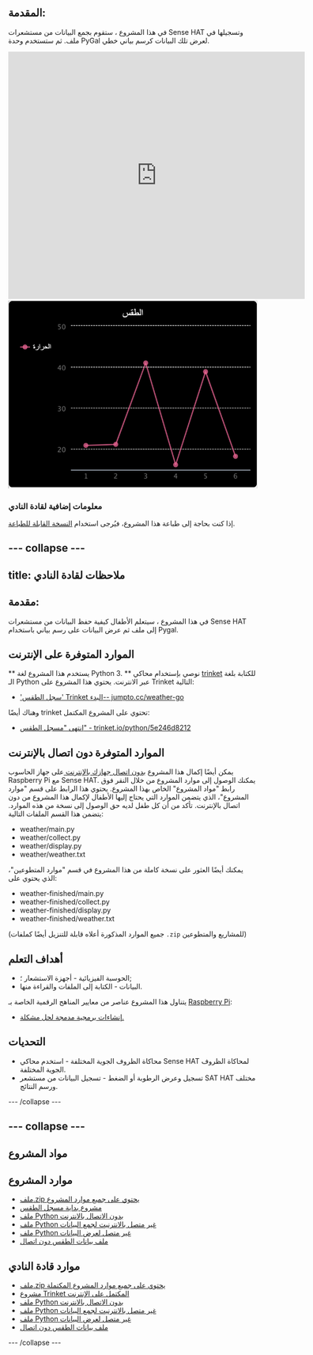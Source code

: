## المقدمة:

في هذا المشروع ، ستقوم بجمع البيانات من مستشعرات Sense HAT وتسجيلها في ملف. ثم ستستخدم وحدة PyGal لعرض تلك البيانات كرسم بياني خطي.

<div class="trinket">
  <iframe src="https://trinket.io/embed/python/5e246d8212?outputOnly=true&start=result" width="600" height="500" frameborder="0" marginwidth="0" marginheight="0" allowfullscreen mark="crwd-mark">
</iframe> <img src="images/weather-final.png" />
</div>

### معلومات إضافية لقادة النادي 

إذا كنت بحاجة إلى طباعة هذا المشروع، فيُرجى استخدام [النسخة القابلة للطباعة](https://projects.raspberrypi.org/en/projects/weather-logger/print).

## \--- collapse \---

## title: ملاحظات لقادة النادي

## مقدمة:

في هذا المشروع ، سيتعلم الأطفال كيفية حفظ البيانات من مستشعرات Sense HAT إلى ملف ثم عرض البيانات على رسم بياني باستخدام Pygal.

## الموارد المتوفرة على الإنترنت

** يستخدم هذا المشروع لغة Python 3. ** نوصي بإستخدام محاكي [trinket](https://trinket.io/) للكتابة بلغة الـ Python عبر الانترنت. يحتوي هذا المشروع على Trinket التالية:

* ['سجل الطقس' Trinket البدء-- jumpto.cc/weather-go](http://jumpto.cc/weather-go)

وهناك أيضًا trinket تحتوي على المشروع المكتمل:

* [انتهى "مسجل الطقس" - trinket.io/python/5e246d8212](https://trinket.io/python/5e246d8212)

## الموارد المتوفرة دون اتصال بالإنترنت

يمكن أيضًا إكمال هذا المشروع [بدون اتصال جهازك بالإنترنت ](https://www.codeclubprojects.org/en-GB/resources/physical-sense-hat/) على جهاز الحاسوب Raspberry Pi مع Sense HAT. يمكنك الوصول إلى موارد المشروع من خلال النقر فوق رابط "مواد المشروع" الخاص بهذا المشروع. يحتوي هذا الرابط على قسم "موارد المشروع"، الذي يتضمن الموارد التي يحتاج إليها الأطفال لإكمال هذا المشروع من دون اتصال بالإنترنت. تأكد من أن كل طفل لديه حق الوصول إلى نسخة من هذه الموارد. يتضمن هذا القسم الملفات التالية:

* weather/main.py
* weather/collect.py
* weather/display.py
* weather/weather.txt

يمكنك أيضًا العثور على نسخة كاملة من هذا المشروع في قسم "موارد المتطوعين"، الذي يحتوي على:

* weather-finished/main.py
* weather-finished/collect.py
* weather-finished/display.py
* weather-finished/weather.txt

(جميع الموارد المذكورة أعلاه قابلة للتنزيل أيضًا كملفات `.zip` للمشاريع والمتطوعين)

## أهداف التعلم

* الحوسبة الفيزيائية - أجهزة الاستشعار ؛;
* البيانات - الكتابة إلى الملفات والقراءة منها.

يتناول هذا المشروع عناصر من معايير المناهج الرقمية الخاصة بـ [Raspberry Pi](http://rpf.io/curriculum):

* [إنشاءات برمجية مدمجة لحل مشكلة.](https://www.raspberrypi.org/curriculum/programming/builder)

## التحديات

* محاكاة الظروف الجوية المختلفة - استخدم محاكي Sense HAT لمحاكاة الظروف الجوية المختلفة. 
* تسجيل وعرض الرطوبة أو الضغط - تسجيل البيانات من مستشعر SAT HAT مختلف ورسم النتائج. 

\--- /collapse \---

## \--- collapse \---

## مواد المشروع

## موارد المشروع

* [ملف.zip يحتوي على جميع موارد المشروع](resources/weather-logger-project-resources.zip)
* [مشروع بداية مسجل الطقس](http://jumpto.cc/weather-go)
* [ملف Python بدون الاتصال بالانترنت](resources/weather-logger-main.py)
* [ملف Python غير متصل بالانترنيت لجمع البيانات](resources/weather-logger-collect.py)
* [ملف Python غير متصل لعرض البيانات](resources/weather-logger-display.py)
* [ملف بيانات الطقس دون اتصال](resources/weather--loggerweather.txt)

## موارد قادة النادي

* [ملف.zip يحتوي على جميع موارد المشروع المكتملة](resources/weather-logger-volunteer-resources.zip)
* [مشروع Trinket المكتمل على الإنترنت](https://trinket.io/python/5e246d8212)
* [ملف Python بدون الاتصال بالانترنت](resources/weather-logger-finished-main.py)
* [ملف Python غير متصل بالانترنيت لجمع البيانات](resources/weather-logger-finished-collect.py)
* [ملف Python غير متصل لعرض البيانات](resources/weather-logger-finished-display.py)
* [ملف بيانات الطقس دون اتصال](resources/weather-logger-finished-weather.txt)

\--- /collapse \---